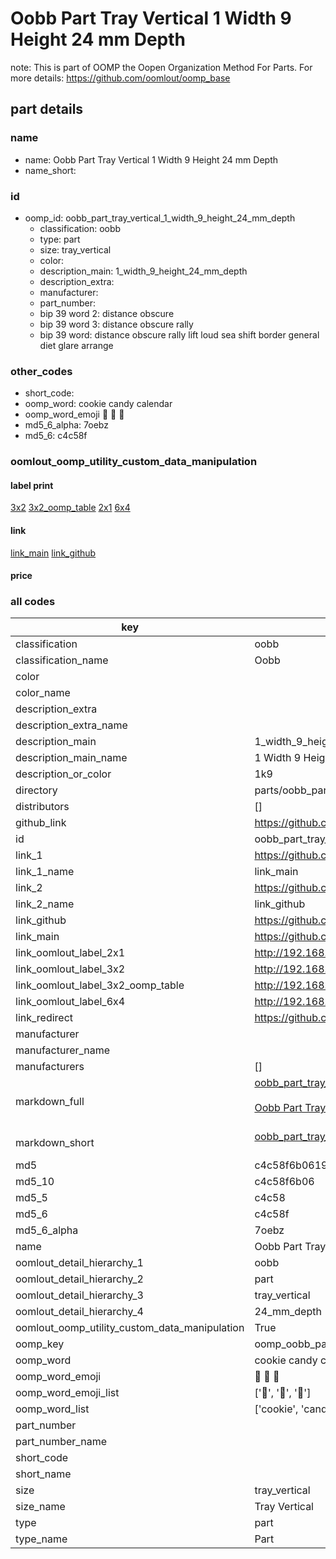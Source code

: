 # Oobb Part Tray Vertical 1 Width 9 Height 24 mm Depth  

note: This is part of OOMP the Oopen Organization Method For Parts. For more details: https://github.com/oomlout/oomp_base

##  part details
  







### name
* name: Oobb Part Tray Vertical 1 Width 9 Height 24 mm Depth
* name_short: 
### id
* oomp_id: oobb_part_tray_vertical_1_width_9_height_24_mm_depth
  * classification: oobb
  * type: part
  * size: tray_vertical
  * color: 
  * description_main: 1_width_9_height_24_mm_depth
  * description_extra: 
  * manufacturer: 
  * part_number: 
  * bip 39 word 2: distance obscure
  * bip 39 word 3: distance obscure rally
  * bip 39 word: distance obscure rally lift loud sea shift border general diet glare arrange

### other_codes
* short_code: 
* oomp_word: cookie candy calendar
* oomp_word_emoji :cookie: :candy: :calendar:
* md5_6_alpha: 7oebz
* md5_6: c4c58f






### oomlout_oomp_utility_custom_data_manipulation
#### label print
[3x2](http://192.168.1.245:1112/?label=oomp%207oebz)
[3x2_oomp_table](http://192.168.1.108:1112/?label=oomp%207oebz)
[2x1](http://192.168.1.242:1112/?label=oomp%207oebz)
[6x4](http://192.168.1.55:1112/?label=oomp%207oebz)    

#### link

[link_main](https://github.com/oomlout/oomlout_oomp_version_1_messy/tree/main/parts/oobb_part_tray_vertical_1_width_9_height_24_mm_depth) [link_github](https://github.com/oomlout/oomlout_oomp_version_1_messy/tree/main/parts/oobb_part_tray_vertical_1_width_9_height_24_mm_depth)                             

#### price







### all codes 
| key | value |  
| --- | --- |  
| classification | oobb |  
| classification_name | Oobb |  
| color |  |  
| color_name |  |  
| description_extra |  |  
| description_extra_name |  |  
| description_main | 1_width_9_height_24_mm_depth |  
| description_main_name | 1 Width 9 Height 24 mm Depth |  
| description_or_color | 1k9 |  
| directory | parts/oobb_part_tray_vertical_1_width_9_height_24_mm_depth |  
| distributors | [] |  
| github_link | https://github.com/oomlout/oomlout_oomp_part_src/tree/main/parts/oobb_part_tray_vertical_1_width_9_height_24_mm_depth |  
| id | oobb_part_tray_vertical_1_width_9_height_24_mm_depth |  
| link_1 | https://github.com/oomlout/oomlout_oomp_version_1_messy/tree/main/parts/oobb_part_tray_vertical_1_width_9_height_24_mm_depth |  
| link_1_name | link_main |  
| link_2 | https://github.com/oomlout/oomlout_oomp_version_1_messy/tree/main/parts/oobb_part_tray_vertical_1_width_9_height_24_mm_depth |  
| link_2_name | link_github |  
| link_github | https://github.com/oomlout/oomlout_oomp_version_1_messy/tree/main/parts/oobb_part_tray_vertical_1_width_9_height_24_mm_depth |  
| link_main | https://github.com/oomlout/oomlout_oomp_version_1_messy/tree/main/parts/oobb_part_tray_vertical_1_width_9_height_24_mm_depth |  
| link_oomlout_label_2x1 | http://192.168.1.242:1112/?label=oomp%207oebz |  
| link_oomlout_label_3x2 | http://192.168.1.245:1112/?label=oomp%207oebz |  
| link_oomlout_label_3x2_oomp_table | http://192.168.1.108:1112/?label=oomp%207oebz |  
| link_oomlout_label_6x4 | http://192.168.1.55:1112/?label=oomp%207oebz |  
| link_redirect | https://github.com/oomlout/oomlout_oomp_version_1_messy/tree/main/parts/oobb_part_tray_vertical_1_width_9_height_24_mm_depth |  
| manufacturer |  |  
| manufacturer_name |  |  
| manufacturers | [] |  
| markdown_full | [oobb_part_tray_vertical_1_width_9_height_24_mm_depth](none)<br>[](none)<br>[Oobb Part Tray Vertical 1 Width 9 Height 24 Mm Depth](none)<br><br> |  
| markdown_short | [oobb_part_tray_vertical_1_width_9_height_24_mm_depth](none)<br><br> |  
| md5 | c4c58f6b0619d8bb07c2181762a611fd |  
| md5_10 | c4c58f6b06 |  
| md5_5 | c4c58 |  
| md5_6 | c4c58f |  
| md5_6_alpha | 7oebz |  
| name | Oobb Part Tray Vertical 1 Width 9 Height 24 mm Depth |  
| oomlout_detail_hierarchy_1 | oobb |  
| oomlout_detail_hierarchy_2 | part |  
| oomlout_detail_hierarchy_3 | tray_vertical |  
| oomlout_detail_hierarchy_4 | 24_mm_depth |  
| oomlout_oomp_utility_custom_data_manipulation | True |  
| oomp_key | oomp_oobb_part_tray_vertical_1_width_9_height_24_mm_depth |  
| oomp_word | cookie candy calendar |  
| oomp_word_emoji | :cookie: :candy: :calendar: |  
| oomp_word_emoji_list | [':cookie:', ':candy:', ':calendar:'] |  
| oomp_word_list | ['cookie', 'candy', 'calendar'] |  
| part_number |  |  
| part_number_name |  |  
| short_code |  |  
| short_name |  |  
| size | tray_vertical |  
| size_name | Tray Vertical |  
| type | part |  
| type_name | Part |  

